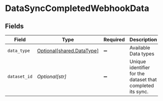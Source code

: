 # DataSyncCompletedWebhookData


## Fields

| Field                                                            | Type                                                             | Required                                                         | Description                                                      | Example                                                          |
| ---------------------------------------------------------------- | ---------------------------------------------------------------- | ---------------------------------------------------------------- | ---------------------------------------------------------------- | ---------------------------------------------------------------- |
| `data_type`                                                      | [Optional[shared.DataType]](undefined/models/shared/datatype.md) | :heavy_minus_sign:                                               | Available Data types                                             | invoices                                                         |
| `dataset_id`                                                     | *Optional[str]*                                                  | :heavy_minus_sign:                                               | Unique identifier for the dataset that completed its sync.       |                                                                  |